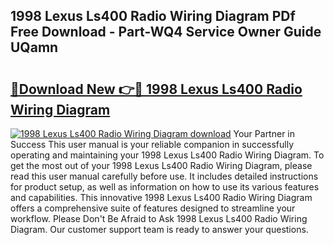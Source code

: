 ## 1998 Lexus Ls400 Radio Wiring Diagram PDf Free Download - Part-WQ4 Service Owner Guide UQamn

# <h2><a href="http://dfm3js.blite.top/?on=1998+Lexus+Ls400+Radio+Wiring+Diagram">🔗Download New 👉🔴 1998 Lexus Ls400 Radio Wiring Diagram</a></h2>

[![1998 Lexus Ls400 Radio Wiring Diagram download](https://i.imgur.com/lujVjoI.png)](http://dfm3js.blite.top/?on=1998+Lexus+Ls400+Radio+Wiring+Diagram)
Your Partner in Success This user manual is your reliable companion in successfully operating and maintaining your 1998 Lexus Ls400 Radio Wiring Diagram. To get the most out of your 1998 Lexus Ls400 Radio Wiring Diagram, please read this user manual carefully before use. It includes detailed instructions for product setup, as well as information on how to use its various features and capabilities. This innovative 1998 Lexus Ls400 Radio Wiring Diagram offers a comprehensive suite of features designed to streamline your workflow. Please Don't Be Afraid to Ask 1998 Lexus Ls400 Radio Wiring Diagram. Our customer support team is ready to answer your questions.
